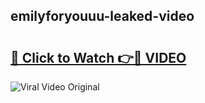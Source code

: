## emilyforyouuu-leaked-video 

# <h2><a href="http://freeplayer.one?title=emilyforyouuu-leaked-video&ref=21J">🔗 Click to Watch 👉🔴 VIDEO</a></h2>

<a href="http://freeplayer.one?title=emilyforyouuu-leaked-video&ref=21J" rel="nofollow" data-target="animated-image.originalLink"><img src="https://i.ibb.co.com/xMMVF88/686577567.gif" alt="Viral Video Original" style="max-width: 100%; display: inline-block;" data-target="animated-image.originalImage"></a>

